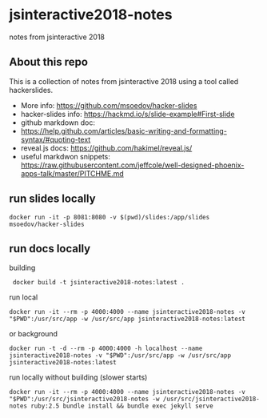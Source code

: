 # jsinteractive2018-notes
notes from jsinteractive 2018

## About this repo
This is a collection of notes from jsinteractive 2018 using a tool called
hackerslides. 

* More info: https://github.com/msoedov/hacker-slides
* hacker-slides info: https://hackmd.io/s/slide-example#First-slide
* github markdown doc:
* https://help.github.com/articles/basic-writing-and-formatting-syntax/#quoting-text
* reveal.js docs: https://github.com/hakimel/reveal.js/
* useful markdwon snippets:
https://raw.githubusercontent.com/jeffcole/well-designed-phoenix-apps-talk/master/PITCHME.md

## run slides locally
```
docker run -it -p 8081:8080 -v $(pwd)/slides:/app/slides msoedov/hacker-slides
```

## run docs locally
building
```
 docker build -t jsinteractive2018-notes:latest .
```

run local
```
docker run -it --rm -p 4000:4000 --name jsinteractive2018-notes -v "$PWD":/usr/src/app -w /usr/src/app jsinteractive2018-notes:latest
```
or background
```
docker run -t -d --rm -p 4000:4000 -h localhost --name jsinteractive2018-notes -v "$PWD":/usr/src/app -w /usr/src/app jsinteractive2018-notes:latest
```

run locally without building (slower starts)
```
docker run -it --rm -p 4000:4000 --name jsinteractive2018-notes -v "$PWD":/usr/src/jsinteractive2018-notes -w /usr/src/jsinteractive2018-notes ruby:2.5 bundle install && bundle exec jekyll serve
```

